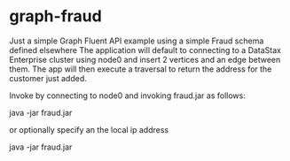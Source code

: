 # graph-fraud
Just a simple Graph Fluent API example using a simple Fraud schema defined elsewhere
The application will default to connecting to a DataStax Enterprise cluster using node0 and
insert 2 vertices and an edge between them.  The app will then execute a traversal to return the
address for the customer just added.

Invoke by connecting to node0 and invoking fraud.jar as follows:

java -jar fraud.jar

or optionally specify an the local ip  address

java -jar fraud.jar  <ip address>
